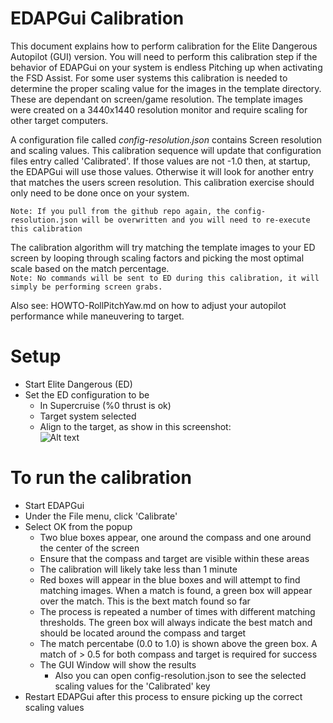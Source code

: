 # EDAPGui Calibration
This document explains how to perform calibration for the Elite Dangerous Autopilot (GUI) version.  You will need to perform this calibration step if the behavior of EDAPGui on your system is endless Pitching up when activating the FSD Assist.  For some user systems this calibration is needed to determine the proper scaling value for the images in the template directory.  These are dependant on screen/game resolution.   The template images were created on a 3440x1440 resolution monitor and require scaling for other target computers.

A configuration file called _config-resolution.json_ contains Screen resolution and scaling values.  This calibration sequence will update that configuration files entry called 'Calibrated'.   If those values are not -1.0 then, at startup, the EDAPGui will use those values.  Otherwise it will look for another entry that matches the users screen resolution.  This calibration exercise should only need to be done once on your system.  

``` Note: If you pull from the github repo again, the config-resolution.json will be overwritten and you will need to re-execute this calibration ```

The calibration algorithm will try matching the template images to your ED screen by looping through scaling factors and picking the most optimal scale based on the match percentage.<br>
``` Note: No commands will be sent to ED during this calibration, it will simply be performing screen grabs. ```

Also see:  HOWTO-RollPitchYaw.md on how to adjust your autopilot performance while maneuvering to target.

# Setup
* Start Elite Dangerous (ED)
* Set the ED configuration to be
    * In Supercruise (%0 thrust is ok)
    * Target system selected
    * Align to the target, as show in this screenshot:<br>
![Alt text](../screen/screen-cap-calibrate.png?raw=true "Calibrate ED Config")  

# To run the calibration
* Start EDAPGui
* Under the File menu, click 'Calibrate'
* Select OK from the popup
  * Two blue boxes appear, one around the compass and one around the center of the screen
  * Ensure that the compass and target are visible within these areas
  * The calibration will likely take less than 1 minute
  * Red boxes will appear in the blue boxes and will attempt to find matching images. When a match is found, a green box will appear over the match. This is the bext match found so far
  * The process is repeated a number of times with different matching thresholds. The green box will always indicate the best match and should be located around the compass and target
  * The match percentabe (0.0 to 1.0) is shown above the green box. A match of > 0.5 for both compass and target is required for success
  * The GUI Window will show the results 
    * Also you can open config-resolution.json to see the selected scaling values for the 'Calibrated' key
* Restart EDAPGui after this process to ensure picking up the correct scaling values
